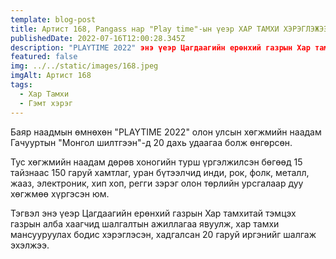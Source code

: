 ```yaml
---
template: blog-post
title: Артист 168, Pangass нар "Play time"-ын үеэр ХАР ТАМХИ ХЭРЭГЛЭЖЭЭ
publishedDate: 2022-07-16T12:00:28.345Z
description: "PLAYTIME 2022" энэ үеэр Цагдаагийн ерөнхий газрын Хар тамхитай тэмцэх газрын алба хаагчид шалгалтын ажиллагаа явуулжээ.
featured: false
img: ../../static/images/168.jpeg
imgAlt: Артист 168
tags:
  - Хар Тамхи
  - Гэмт хэрэг
---
```

Баяр наадмын өмнөхөн "PLAYTIME 2022" олон улсын хөгжмийн наадам Гачууртын "Монгол шилтгээн"-д 20 дахь удаагаа  болж өнгөрсөн.

Тус хөгжмийн наадам дөрөв хоногийн турш үргэлжилсэн бөгөөд 15 тайзнаас 150 гаруй хамтлаг, уран бүтээлчид инди, рок, фолк, металл, жааз, электроник, хип хоп, регги зэрэг олон төрлийн урсгалаар дуу хөгжмөө хүргэсэн юм.

Тэгвэл энэ үеэр Цагдаагийн ерөнхий газрын Хар тамхитай тэмцэх газрын алба хаагчид шалгалтын ажиллагаа явуулж, хар тамхи мансууруулах бодис хэрэглэсэн, хадгалсан 20 гаруй иргэнийг шалгаж эхэлжээ.